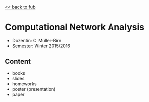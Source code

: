 [<< back to fub](https://github.com/xconnect/fub#course-list-this-repository-covers)

# Computational Network Analysis

- Dozentin: C. Müller-Birn
- Semester: Winter 2015/2016

## Content

- books
- slides
- homeworks
- poster (presentation)
- paper

